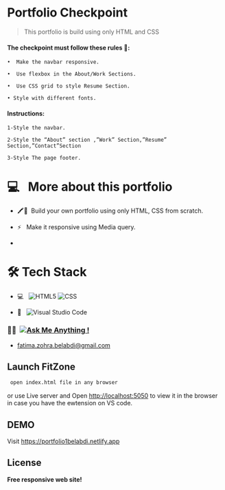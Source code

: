 # Portfolio Checkpoint


> This portfolio is build using only HTML and CSS


  #### The checkpoint must follow these rules 📝:

    •  Make the navbar responsive. 

    •  Use flexbox in the About/Work Sections. 

    •  Use CSS grid to style Resume Section. 

    • Style with different fonts.
 
 
 #### Instructions:

    1-Style the navbar.

    2-Style the “About” section ,”Work” Section,”Resume” Section,”Contact”Section

    3-Style The page footer.
###

# 💻 &nbsp; More about this portfolio

- 🖍📐&nbsp; Build your own portfolio using only HTML, CSS from scratch.

- ⚡ &nbsp;   Make it responsive using Media  query.
- 
# 🛠 Tech Stack

- 💻 &nbsp;
   ![HTML5](https://img.shields.io/badge/-HTML5-333333?style=flat&logo=HTML5)
  ![CSS](https://img.shields.io/badge/-CSS-333333?style=flat&logo=CSS3&logoColor=1572B6)

- 🔧 &nbsp;
  ![Visual Studio Code](https://img.shields.io/badge/-Visual%20Studio%20Code-333333?style=flat&logo=visual-studio-code&logoColor=007ACC)

### 🤝🏻  &nbsp;[![Ask Me Anything !](https://img.shields.io/badge/Ask%20me-anything-1abc9c.svg)](https://github.com/belabdifatimazohra/PortfolioCheckpoint/issues)
- fatima.zohra.belabdi@gmail.com


## Launch FitZone 

```sh
 open index.html file in any browser
```
or use Live server and Open [http://localhost:5050](http://localhost:5050) to view it in the browser in case you have the ewtension on VS code.

## DEMO
Visit https://portfolio1belabdi.netlify.app
## License

**Free responsive web site!**
